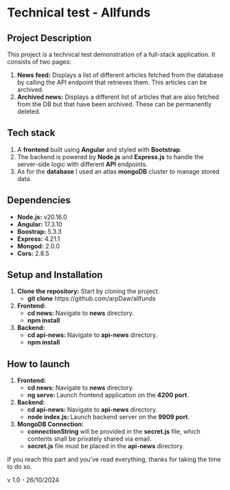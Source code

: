 # Technical test - Allfunds

## Project Description

This project is a technical test demonstration of a full-stack application. It consists of two pages:

<ol>
<li>
<strong>News feed:</strong> Displays a list of different articles fetched from the database by calling the API endpoint that retrieves them. This articles can be archived.
</li>
<li>
<strong>Archived news:</strong> Displays a different list of articles that are also fetched from the DB but that have been archived. These can be permanently deleted.
</li>
</ol>

## Tech stack

<ol>
<li>A <strong>frontend</strong> built using <strong>Angular</strong> and styled with <strong>Bootstrap</strong>.</li>
<li>The backend is powered by <strong>Node.js</strong> and <strong>Express.js</strong> to handle the server-side logic with different <strong>API</strong> endpoints.
</li>
<li>
As for the <strong>database</strong> I used an atlas <strong>mongoDB</strong> cluster to manage stored data.
</li>
</ol>

## Dependencies

<ul>
<li>
<strong>Node.js:</strong> v20.16.0
</li>
<li>
<strong>Angular:</strong>  17.3.10 
</li>
<li>
<strong>Boostrap:</strong> 5.3.3
</li>
<li>
<strong>Express:</strong> 4.21.1
</li>
<li>
<strong>Mongod:</strong> 2.0.0
</li>
<li>
<strong>Cors:</strong> 2.8.5
</li>
</ul>

## Setup and Installation

<ol>
<li>
<strong>Clone the repository:</strong> Start by cloning the project.
<ul>
<li><strong>git clone</strong> https://github.com/arpDaw/allfunds</li>
</ul>
</li>
<li>
<strong>Frontend:</strong>
<ul>
<li><strong>cd news: </strong>Navigate to <strong>news</strong> directory.</li>
<li><strong>npm install</strong></li>
</ul>
</li>
<li>
<strong>Backend:</strong>
<ul>
<li><strong>cd api-news: </strong>Navigate to <strong>api-news</strong> directory.</li>
<li><strong>npm install</strong></li>
</ul>

</li>
</ol>

## How to launch

<ol>
<li>
<strong>Frontend:</strong>
<ul>
<li><strong>cd news: </strong>Navigate to <strong>news</strong> directory.</li>
<li><strong>ng serve: </strong>Launch frontend application on the <strong>4200 port</strong>.</li>
</ul>
</li>
<li>
<strong>Backend:</strong>
<ul>
<li><strong>cd api-news: </strong>Navigate to <strong>api-news</strong> directory.</li>
<li><strong>node index.js: </strong>Launch backend server on the <strong>9909 port</strong>.</li>
</ul>

</li>
<li>
<strong>MongoDB Connection:</strong>
<ul>
<li><strong>connectionString</strong> will be provided in the <strong>secret.js</strong> file, which contents shall be privately shared via email.</li>
<li><strong>secret.js</strong> file must be placed in the <strong>api-news</strong> directory.</li>
</ul>
</li>
</ol>

If you reach this part and you've read everything, thanks for taking the time to do so.

v 1.0 - 26/10/2024
